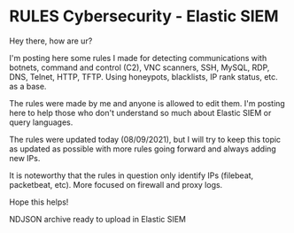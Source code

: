 # RULES Cybersecurity - Elastic SIEM

Hey there, how are ur?

I'm posting here some rules I made for detecting communications with botnets, command and control (C2), VNC scanners, SSH, MySQL, RDP, DNS, Telnet, HTTP, TFTP. Using honeypots, blacklists, IP rank status, etc. as a base.

The rules were made by me and anyone is allowed to edit them. I'm posting here to help those who don't understand so much about Elastic SIEM or query languages.

The rules were updated today (08/09/2021), but I will try to keep this topic as updated as possible with more rules going forward and always adding new IPs.

It is noteworthy that the rules in question only identify IPs (filebeat, packetbeat, etc). More focused on firewall and proxy logs.

Hope this helps!

NDJSON archive ready to upload in Elastic SIEM
